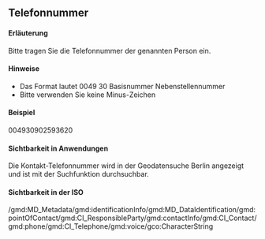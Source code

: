 ## Telefonnummer

#### Erläuterung
Bitte tragen Sie die Telefonnummer der genannten Person ein.

#### Hinweise
* Das Format lautet 0049 30 Basisnummer Nebenstellennummer
* Bitte verwenden Sie keine Minus-Zeichen

#### Beispiel
004930902593620

#### Sichtbarkeit in Anwendungen
Die Kontakt-Telefonnummer wird in der Geodatensuche Berlin angezeigt und ist mit der Suchfunktion durchsuchbar.

#### Sichtbarkeit in der ISO
/gmd:MD_Metadata/gmd:identificationInfo/gmd:MD_DataIdentification/gmd:pointOfContact/gmd:CI_ResponsibleParty/gmd:contactInfo/gmd:CI_Contact/gmd:phone/gmd:CI_Telephone/gmd:voice/gco:CharacterString
